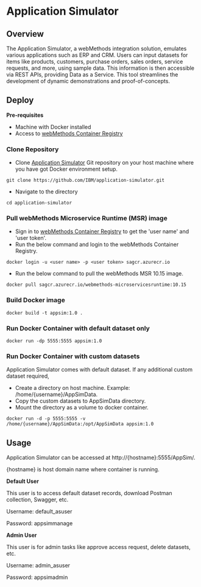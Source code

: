 # Application Simulator

## Overview
The Application Simulator, a webMethods integration solution, emulates various applications such as ERP and CRM. Users can input datasets for items like products, customers, purchase orders, sales orders, service requests, and more, using sample data. This information is then accessible via REST APIs, providing Data as a Service. This tool streamlines the development of dynamic demonstrations and proof-of-concepts.

## Deploy

**Pre-requisites**
* Machine with Docker installed
* Access to [webMethods Container Registry](https://containers.webmethods.io/)

### Clone Repository
* Clone [Application Simulator](https://github.com/IBM/application-simulator) Git repository on your host machine where you have got Docker environment setup.
```
git clone https://github.com/IBM/application-simulator.git
```
* Navigate to the directory
```
cd application-simulator
```

### Pull webMethods Microservice Runtime (MSR) image
* Sign in to [webMethods Container Registry](https://containers.webmethods.io/user-profile) to get the 'user name' and 'user token'.
* Run the below command and login to the webMethods Container Registry.
```
docker login -u <user name> -p <user token> sagcr.azurecr.io
```
* Run the below command to pull the webMethods MSR 10.15 image.
```
docker pull sagcr.azurecr.io/webmethods-microservicesruntime:10.15
```

### Build Docker image
```
docker build -t appsim:1.0 .
```

### Run Docker Container with default dataset only
```
docker run -dp 5555:5555 appsim:1.0
```

### Run Docker Container with custom datasets
Application Simulator comes with default dataset. If any additional custom dataset required,

* Create a directory on host machine. Example: /home/{username}/AppSimData.
* Copy the custom datasets to AppSimData directory.
* Mount the directory as a volume to docker container.
```
docker run -d -p 5555:5555 -v /home/{username}/AppSimData:/opt/AppSimData appsim:1.0
```

## Usage
Application Simulator can be accessed at http://{hostname}:5555/AppSim/.

{hostname} is host domain name where container is running.

**Default User**

This user is to access default dataset records, download Postman collection, Swagger, etc.

Username: default_asuser

Password: appsimmanage

**Admin User**

This user is for admin tasks like approve access request, delete datasets, etc.

Username: admin_asuser

Password: appsimadmin


